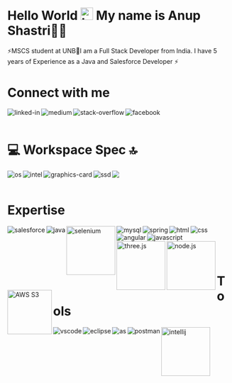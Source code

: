 # Hello World <img src="https://user-images.githubusercontent.com/1303154/88677602-1635ba80-d120-11ea-84d8-d263ba5fc3c0.gif" width="28px" alt="hi"> My name is Anup Shastri👨‍💻

⚡MSCS student at UNB💬I am a Full Stack Developer from India.
I have 5 years of Experience as a Java and Salesforce Developer ⚡

# Connect with me
[<img align="left" alt="linked-in" src="https://img.shields.io/badge/linkedin-%230077B5.svg?&style=for-the-badge&logo=linkedin&logoColor=white" />](https://www.linkedin.com/in/anup-shastri-507220143)
[<img align="left" alt="medium" src="https://img.shields.io/badge/medium-%2312100E.svg?&style=for-the-badge&logo=medium&logoColor=white" />](https://medium.com/@anupshastri96/about)
[<img align="left" alt="stack-overflow" src="https://img.shields.io/badge/stack%20overflow-FE7A16?logo=stack-overflow&logoColor=white&style=for-the-badge" />](https://stackoverflow.com/users/10433148/anup)
[<img align="left" alt="facebook" src="https://img.shields.io/badge/facebook-%231877F2.svg?&style=for-the-badge&logo=facebook&logoColor=white" />](https://m.facebook.com/anup.shastri.1)

<br>
<br>

#                                                                💻 Workspace Spec 🔝


<img align="left" alt="os" src= "https://img.shields.io/badge/Windows-0078D6?style=for-the-badge&logo=windows&logoColor=white" />
<img align="left" alt="intel" src= "https://img.shields.io/badge/Intel-Core_i7_10th_10750H-0071C5?style=for-the-badge&logo=intel&logoColor=white" />
<img align="left" alt="graphics-card" src= "https://img.shields.io/badge/NVIDIA-GTX1650-76B900?style=for-the-badge&logo=nvidia&logoColor=white" />
<img src="https://img.shields.io/badge/RAM-16GB-%230071C5.svg?&style=for-the-badge&logoColor=white" />
<img align="left" alt="ssd" src= "https://img.shields.io/badge/1%20TB%20SSD-Solid%20State%20Disk-lightgrey?style=for-the-badge" />

<br>
<br>

# Expertise
<img align="left" alt="salesforce" src="https://img.shields.io/badge/Salesforce-00A1E0?style=for-the-badge&logo=Salesforce&logoColor=white" />
<img align="left" alt="java" src="https://img.shields.io/badge/Java-ED8B00?style=for-the-badge&logo=java&logoColor=white" />
<img align="left" alt="selenium" src="https://img.shields.io/badge/Selenium-43B02A?logo=selenium&logoColor=fff" style="width:110px;" />
<img align="left" alt="mysql" src="https://img.shields.io/badge/MySQL-00000F?style=for-the-badge&logo=mysql&logoColor=white" />
<img align="left" alt="spring" src="https://img.shields.io/badge/spring%20-%236DB33F.svg?&style=for-the-badge&logo=spring&logoColor=white" />
<img align="left" alt="html" src="https://img.shields.io/badge/HTML5-E34F26?style=for-the-badge&logo=html5&logoColor=white" />
<img align="left" alt="css" src="https://img.shields.io/badge/CSS3-1572B6?style=for-the-badge&logo=css3&logoColor=white" />
<img align="left" alt="angular" src="https://img.shields.io/badge/Angular-DD0031?style=for-the-badge&logo=angular&logoColor=white" />
<img align="left" alt="javascript" src="https://img.shields.io/badge/JavaScript-F7DF1E?logo=javascript&logoColor=000" />
<br>
<br>
<img align="left" alt="three.js" src="https://img.shields.io/badge/Three.js-000?logo=threedotjs&logoColor=fff" style="width:110px;" />
<img align="left" alt="node.js" src="https://img.shields.io/badge/Node.js-6DA55F?logo=node.js&logoColor=white" style="width:110px;"/>
<img align="left" alt="AWS S3" src="https://img.shields.io/badge/AWS-%23FF9900.svg?logo=amazon-web-services&logoColor=white" style="width:100px;"/>
<br>
<br>

# Tools

<img align="left" alt="vscode" src="https://img.shields.io/badge/Visual_Studio_Code-0078D4?style=for-the-badge&logo=visual%20studio%20code&logoColor=white" />
<img align="left" alt="eclipse" src="https://img.shields.io/badge/Eclipse-2C2255?style=for-the-badge&logo=eclipse&logoColor=white" />
<img align="left" alt="as" src="https://img.shields.io/badge/Android_Studio-3DDC84?style=for-the-badge&logo=android-studio&logoColor=white" />
<img align="left" alt="postman" src="https://img.shields.io/badge/Postman-FF6C37?style=for-the-badge&logo=Postman&logoColor=white" />
<img align="left" alt="intellij" src="https://img.shields.io/badge/IntelliJIDEA-000000.svg?logo=intellij-idea&logoColor=white" style="width:110px;"/>

<br>
<br>
